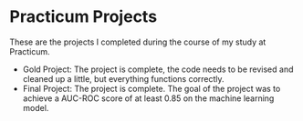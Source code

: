 # Practicum Projects
These are the projects I completed during the course of my study at Practicum. 
- Gold Project: The project is complete, the code needs to be revised and cleaned up a little, but everything functions correctly. 
- Final Project: The project is complete. The goal of the project was to achieve a AUC-ROC score of at least 0.85 on the machine learning model. 

